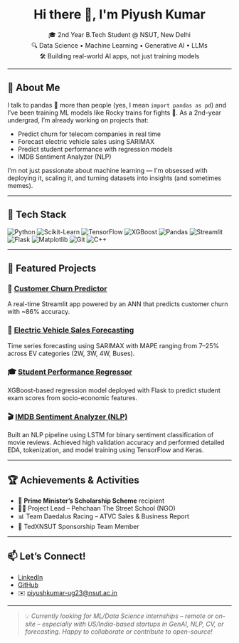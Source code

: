 <h1 align="center">Hi there 👋, I'm Piyush Kumar</h1>
<p align="center">
  🎓 2nd Year B.Tech Student @ NSUT, New Delhi <br>
  🔍 Data Science • Machine Learning • Generative AI • LLMs<br>
  🛠️ Building real-world AI apps, not just training models<br>
</p>

---

## 🚀 About Me

I talk to pandas 🐼 more than people (yes, I mean `import pandas as pd`) and I’ve been training ML models like Rocky trains for fights 🥊. As a 2nd-year undergrad, I’m already working on projects that:
- Predict churn for telecom companies in real time
- Forecast electric vehicle sales using SARIMAX
- Predict student performance with regression models
- IMDB Sentiment Analyzer (NLP)

I'm not just passionate about machine learning — I'm obsessed with deploying it, scaling it, and turning datasets into insights (and sometimes memes).

---

## 🔧 Tech Stack

![Python](https://img.shields.io/badge/-Python-3776AB?logo=python&logoColor=white&style=flat)
![Scikit-Learn](https://img.shields.io/badge/-Scikit--Learn-F7931E?logo=scikit-learn&logoColor=white)
![TensorFlow](https://img.shields.io/badge/-TensorFlow-FF6F00?logo=tensorflow&logoColor=white)
![XGBoost](https://img.shields.io/badge/-XGBoost-FF7043?logo=xgboost&logoColor=white)
![Pandas](https://img.shields.io/badge/-Pandas-150458?logo=pandas)
![Streamlit](https://img.shields.io/badge/-Streamlit-FF4B4B?logo=streamlit&logoColor=white)
![Flask](https://img.shields.io/badge/-Flask-000000?logo=flask)
![Matplotlib](https://img.shields.io/badge/-Matplotlib-11557C?logo=matplotlib)
![Git](https://img.shields.io/badge/-Git-F05032?logo=git&logoColor=white)
![C++](https://img.shields.io/badge/-C++-00599C?logo=c%2B%2B&logoColor=white)

---

## 📂 Featured Projects

### 🧠 [Customer Churn Predictor](https://github.com/piyushkumar93)
A real-time Streamlit app powered by an ANN that predicts customer churn with ~86% accuracy.

### 🔋 [Electric Vehicle Sales Forecasting](https://github.com/piyushkumar93)
Time series forecasting using SARIMAX with MAPE ranging from 7–25% across EV categories (2W, 3W, 4W, Buses).

### 🎓 [Student Performance Regressor](https://github.com/piyushkumar93)
XGBoost-based regression model deployed with Flask to predict student exam scores from socio-economic features.

### 🎬 [IMDB Sentiment Analyzer (NLP)](https://github.com/piyushkumar93/IMDB-Movie-Review-Sentiment-Analysis)
Built an NLP pipeline using LSTM for binary sentiment classification of movie reviews. Achieved high validation accuracy and performed detailed EDA, tokenization, and model training using TensorFlow and Keras.


---

## 🏆 Achievements & Activities

- 🏅 **Prime Minister’s Scholarship Scheme** recipient
- 🧑‍💼 Project Lead – Pehchaan The Street School (NGO)
- 📊 Team Daedalus Racing – ATVC Sales & Business Report
- 🎤 TedXNSUT Sponsorship Team Member

---

## 📫 Let’s Connect!

- [LinkedIn](https://www.linkedin.com/in/piyush-kumar-146b661aa/)
- [GitHub](https://github.com/piyushkumar93)
- ✉️ piyushkumar-ug23@nsut.ac.in

---

> 💡 *Currently looking for ML/Data Science internships – remote or on-site – especially with US/India-based startups in GenAI, NLP, CV, or forecasting. Happy to collaborate or contribute to open-source!*

